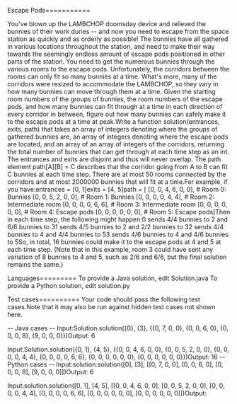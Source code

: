 Escape Pods===========

You've blown up the LAMBCHOP doomsday device and relieved the bunnies of their work duries -- and now you need to escape from the space station as quickly and as orderly as possible! The bunnies have all gathered in various locations throughout the station, and need to make their way towards the seemingly endless amount of escape pods positioned in other parts of the station. You need to get the numerous bunnies through the various rooms to the escape pods. Unfortunately, the corridors between the rooms can only fit so many bunnies at a time. What's more, many of the corridors were resized to accommodate the LAMBCHOP, so they vary in how many bunnies can move through them at a time. Given the starting room numbers of the groups of bunnies, the room numbers of the escape pods, and how many bunnies can fit through at a time in each direction of every corridor in between, figure out how many bunnies can safely make it to the escape pods at a time at peak.Write a function solution(entrances, exits, path) that takes an array of integers denoting where the groups of gathered bunnies are, an array of integers denoting where the escape pods are located, and an array of an array of integers of the corridors, returning the total number of bunnies that can get through at each time step as an int. The entrances and exits are disjoint and thus will never overlap. The path element path[A][B] = C describes that the corridor going from A to B can fit C bunnies at each time step.  There are at most 50 rooms connected by the corridors and at most 2000000 bunnies that will fit at a time.For example, if you have:entrances = [0, 1]exits = [4, 5]path = [  [0, 0, 4, 6, 0, 0],  # Room 0: Bunnies  [0, 0, 5, 2, 0, 0],  # Room 1: Bunnies  [0, 0, 0, 0, 4, 4],  # Room 2: Intermediate room  [0, 0, 0, 0, 6, 6],  # Room 3: Intermediate room  [0, 0, 0, 0, 0, 0],  # Room 4: Escape pods  [0, 0, 0, 0, 0, 0],  # Room 5: Escape pods]Then in each time step, the following might happen:0 sends 4/4 bunnies to 2 and 6/6 bunnies to 31 sends 4/5 bunnies to 2 and 2/2 bunnies to 32 sends 4/4 bunnies to 4 and 4/4 bunnies to 53 sends 4/6 bunnies to 4 and 4/6 bunnies to 5So, in total, 16 bunnies could make it to the escape pods at 4 and 5 at each time step.  (Note that in this example, room 3 could have sent any variation of 8 bunnies to 4 and 5, such as 2/6 and 6/6, but the final solution remains the same.)

Languages=========
To provide a Java solution, edit Solution.java
To provide a Python solution, edit solution.py

Test cases==========
Your code should pass the following test cases.Note that it may also be run against hidden test cases not shown here.

-- Java cases --
Input:Solution.solution({0}, {3}, {{0, 7, 0, 0}, {0, 0, 6, 0}, {0, 0, 0, 8}, {9, 0, 0, 0}})Output:    6

Input:Solution.solution({0, 1}, {4, 5}, {{0, 0, 4, 6, 0, 0}, {0, 0, 5, 2, 0, 0}, {0, 0, 0, 0, 4, 4}, {0, 0, 0, 0, 6, 6}, {0, 0, 0, 0, 0, 0}, {0, 0, 0, 0, 0, 0}})Output:    16
-- Python cases --
Input:solution.solution([0], [3], [[0, 7, 0, 0], [0, 0, 6, 0], [0, 0, 0, 8], [9, 0, 0, 0]])Output:    6

Input:solution.solution([0, 1], [4, 5], [[0, 0, 4, 6, 0, 0], [0, 0, 5, 2, 0, 0], [0, 0, 0, 0, 4, 4], [0, 0, 0, 0, 6, 6], [0, 0, 0, 0, 0, 0], [0, 0, 0, 0, 0, 0]])Output:    

